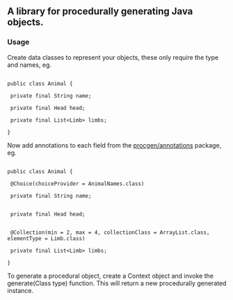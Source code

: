 ## A library for procedurally generating Java objects.

### Usage
Create data classes to represent your objects, these only require the type and names, eg.

<code>
public class Animal {<br>
&nbsp;private final String name;<br>
&nbsp;private final Head head;<br>
&nbsp;private final List&lt;Limb&gt; limbs;<br>
}
</code>

Now add annotations to each field from the [procgen/annotations](src/main/java/com/ripplargames/procgen/annotations) package, eg.

<code>
public class Animal {<br>
&nbsp;@Choice(choiceProvider = AnimalNames.class)<br>
&nbsp;private final String name;<br><br>
&nbsp;private final Head head;<br><br>
&nbsp;@Collection(min = 2, max = 4, collectionClass = ArrayList.class, elementType = Limb.class)<br>
&nbsp;private final List&lt;Limb&gt; limbs;<br>
}
</code>


To generate a procedural object, create a Context object and invoke the generate(Class type) function.
This will return a new procedurally generated instance.